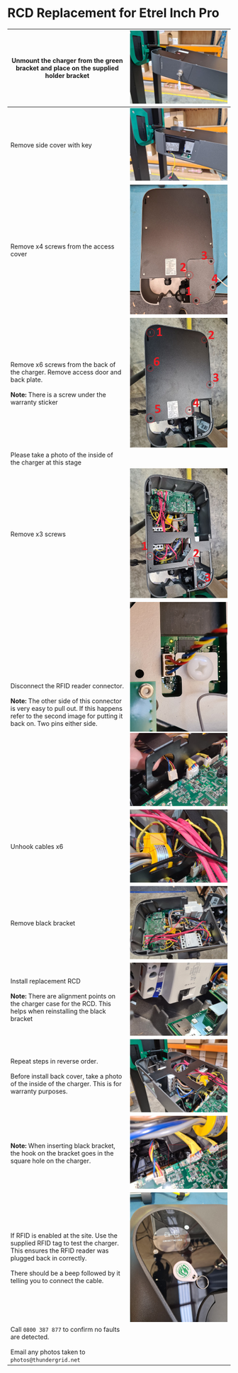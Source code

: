 # RCD Replacement for Etrel Inch Pro
| Unmount the charger from the green bracket and place on the supplied holder bracket                                                                                                                                        | ![RCD 1](https://github.com/Thundergrid149/Thundergrid-Installer-Instructions/blob/18d093390df63c62d9e8cad7efa9ef6a91b8fd97/Files/Etrel%20Inch%20Pro%20RCD%20Replacement/1.jpg)                                                                                                                                                                                     |
|----------------------------------------------------------------------------------------------------------------------------------------------------------------------------------------------------------------------------|---------------------------------------------------------------------------------------------------------------------------------------------------------------------------------------------------------------------------------------------------------------------------------------------------------------------------------------------------------------------|
| Remove side cover with key                                                                                                                                                                                                 | ![RCD 2](https://github.com/Thundergrid149/Thundergrid-Installer-Instructions/blob/18d093390df63c62d9e8cad7efa9ef6a91b8fd97/Files/Etrel%20Inch%20Pro%20RCD%20Replacement/2.jpg)                                                                                                                                                                                     |
| Remove x4 screws from the access cover                                                                                                                                                                                     | ![RCD 3](https://github.com/Thundergrid149/Thundergrid-Installer-Instructions/blob/18d093390df63c62d9e8cad7efa9ef6a91b8fd97/Files/Etrel%20Inch%20Pro%20RCD%20Replacement/3.jpg)                                                                                                                                                                                     |
| Remove x6 screws from the back of the charger. Remove access door and back plate. <br><br>**Note:** There is a screw under the warranty sticker                                                                            | ![RCD 4](https://github.com/Thundergrid149/Thundergrid-Installer-Instructions/blob/18d093390df63c62d9e8cad7efa9ef6a91b8fd97/Files/Etrel%20Inch%20Pro%20RCD%20Replacement/4.jpg)                                                                                                                                                                                     |
| Please take a photo of the inside of the charger at this stage                                                                                                                                                             |                                                                                                                                                                                                                                                                                                                                                                     |
| Remove x3 screws                                                                                                                                                                                                           | ![RCD 5](https://github.com/Thundergrid149/Thundergrid-Installer-Instructions/blob/18d093390df63c62d9e8cad7efa9ef6a91b8fd97/Files/Etrel%20Inch%20Pro%20RCD%20Replacement/5.jpg)                                                                                                                                                                                     |
| Disconnect the RFID reader connector.<br><br>**Note:** The other side of this connector is very easy to pull out. If this happens refer to the second image for putting it back on. Two pins either side.                  | ![RCD 6](https://github.com/Thundergrid149/Thundergrid-Installer-Instructions/blob/18d093390df63c62d9e8cad7efa9ef6a91b8fd97/Files/Etrel%20Inch%20Pro%20RCD%20Replacement/6.jpg) ![RCD 6.1](https://github.com/Thundergrid149/Thundergrid-Installer-Instructions/blob/a34ff956a3ad3484f5366ceeb72ded1e1c8a6841/Files/Etrel%20Inch%20Pro%20RCD%20Replacement/6.1.jpg) |
| Unhook cables x6                                                                                                                                                                                                           | ![RCD 7](https://github.com/Thundergrid149/Thundergrid-Installer-Instructions/blob/18d093390df63c62d9e8cad7efa9ef6a91b8fd97/Files/Etrel%20Inch%20Pro%20RCD%20Replacement/7.jpg)                                                                                                                                                                                     |
| Remove black bracket                                                                                                                                                                                                       | ![RCD 8](https://github.com/Thundergrid149/Thundergrid-Installer-Instructions/blob/18d093390df63c62d9e8cad7efa9ef6a91b8fd97/Files/Etrel%20Inch%20Pro%20RCD%20Replacement/8.jpg)                                                                                                                                                                                     |
| Install replacement RCD <br><br>**Note:** There are alignment points on the charger case for the RCD. This helps when reinstalling the black bracket                                                                       | ![RCD 9](https://github.com/Thundergrid149/Thundergrid-Installer-Instructions/blob/18d093390df63c62d9e8cad7efa9ef6a91b8fd97/Files/Etrel%20Inch%20Pro%20RCD%20Replacement/9.jpg)                                                                                                                                                                                     |
| Repeat steps in reverse order.<br><br>Before install back cover, take a photo of the inside of the charger. This is for warranty purposes.                                                                                 | ![RCD 10](https://github.com/Thundergrid149/Thundergrid-Installer-Instructions/blob/18d093390df63c62d9e8cad7efa9ef6a91b8fd97/Files/Etrel%20Inch%20Pro%20RCD%20Replacement/10.jpg)                                                                                                                                                                                   |
| **Note:** When inserting black bracket, the hook on the bracket goes in the square hole on the charger.                                                                                                                    | ![RCD 11](https://github.com/Thundergrid149/Thundergrid-Installer-Instructions/blob/18d093390df63c62d9e8cad7efa9ef6a91b8fd97/Files/Etrel%20Inch%20Pro%20RCD%20Replacement/11.jpg)                                                                                                                                                                                   |
| If RFID is enabled at the site. Use the supplied RFID tag to test the charger. This ensures the RFID reader was plugged back in correctly. <br><br>There should be a beep followed by it telling you to connect the cable. | ![RCD 12](https://github.com/Thundergrid149/Thundergrid-Installer-Instructions/blob/18d093390df63c62d9e8cad7efa9ef6a91b8fd97/Files/Etrel%20Inch%20Pro%20RCD%20Replacement/12.jpg)                                                                                                                                                                                   |
| Call `0800 387 877` to confirm no faults are detected.<br><br>Email any photos taken to `photos@thundergrid.net`                                                                                                           |                                                                                                                                                                                                                                                                                                                                                                     |
